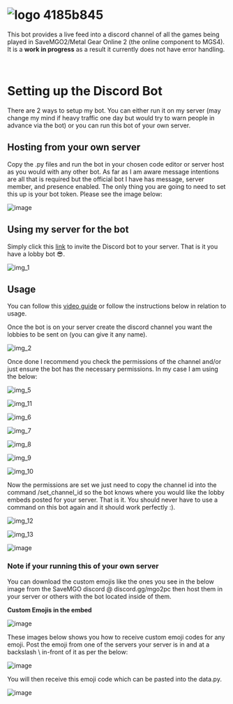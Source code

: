 
# ![logo 4185b845](https://github.com/Dormant-Hero/SaveMGOLobbyBot/assets/79374258/11f754cb-aa63-4e83-adc5-6d780e334e11)

This bot provides a live feed into a discord channel of all the games being played in SaveMGO2/Metal Gear Online 2 (the online component to MGS4). It is a **work in progress** as a result it currently does not have error handling.

<br>

# Setting up the Discord Bot

There are 2 ways to setup my bot. You can either run it on my server (may change my mind if heavy traffic one day but would try to warn people in advance via the bot) or you can run this bot of your own server.

## Hosting from your own server

Copy the .py files and run the bot in your chosen code editor or server host as you would with any other bot. As far as I am aware message intentions are all that is required but the official bot I have has message, server member, and presence enabled. 
The only thing you are going to need to set this up is your bot token. Please see the image below: 

![image](https://github.com/Dormant-Hero/SaveMGOLobbyBot/assets/79374258/f203d9a5-3738-4de4-9d46-a5d46e320ef8)



## Using my server for the bot

Simply click this [link](https://discord.com/api/oauth2/authorize?client_id=1175813240605913190&permissions=355344&scope=bot%20applications.commands) to invite the Discord bot to your server. That is it you have a lobby bot 😎.

![img_1](https://github.com/Dormant-Hero/SaveMGOLobbyBot/assets/79374258/ceb8d64d-f99f-4d69-a37c-637a3fa6c184)



## Usage

You can follow this [video guide](https://youtu.be/ZcpI17OwUG8?si=gAHGAR91-RcBq25a) or follow the instructions below in relation to usage.

Once the bot is on your server create the discord channel you want the lobbies to be sent on (you can give it any name). 

![img_2](https://github.com/Dormant-Hero/SaveMGOLobbyBot/assets/79374258/076782f4-dafd-4420-870b-bbdc1470a942)


Once done I recommend you check the permissions of the channel and/or just ensure the bot has the necessary permissions. In my case I am using the below:

![img_5](https://github.com/Dormant-Hero/SaveMGOLobbyBot/assets/79374258/da96d941-6887-4da7-9bc3-6eb66c44df04)

![img_11](https://github.com/Dormant-Hero/SaveMGOLobbyBot/assets/79374258/3c18701c-976b-4aac-ad00-d6f411f74133)

![img_6](https://github.com/Dormant-Hero/SaveMGOLobbyBot/assets/79374258/da477644-10c3-4294-98bd-44be5a68c64a)

![img_7](https://github.com/Dormant-Hero/SaveMGOLobbyBot/assets/79374258/df776870-e01e-40f8-a1a3-f16f3e9f478b)

![img_8](https://github.com/Dormant-Hero/SaveMGOLobbyBot/assets/79374258/56ee4390-4657-49d3-a177-2e2c5bd1ae2c)

![img_9](https://github.com/Dormant-Hero/SaveMGOLobbyBot/assets/79374258/7170c369-3453-4a60-ae6e-d01b7ee24065)

![img_10](https://github.com/Dormant-Hero/SaveMGOLobbyBot/assets/79374258/73820bf2-f820-40be-917c-106c64591379)

Now the permissions are set we just need to copy the channel id into the command /set_channel_id so the bot knows where 
you would like the lobby embeds posted for your server. That is it. You should never have to use a command on this bot again and it should work perfectly :).

![img_12](https://github.com/Dormant-Hero/SaveMGOLobbyBot/assets/79374258/efffeaf8-4b3b-4734-963d-8d01e424d428)

![img_13](https://github.com/Dormant-Hero/SaveMGOLobbyBot/assets/79374258/4022ea8d-0144-4414-bcaf-e970a89ac1e0)

![image](https://github.com/Dormant-Hero/SaveMGOLobbyBot/assets/79374258/5762d3bb-53ff-40ee-9157-db7d6aaa945d)



### Note if your running this of your own server

You can download the custom emojis like the ones you see in the below image from the SaveMGO discord @ discord.gg/mgo2pc 
then host them in your server or others with the bot located inside of them.

**Custom Emojis in the embed**

![image](https://github.com/Dormant-Hero/SaveMGOLobbyBot/assets/79374258/3d3150e6-fbf7-479a-8c94-eb0f9f342728)


These images below shows you how to receive custom emoji codes for any emoji. Post the emoji from one of the servers your server is in 
and at a backslash \ in-front of it as per the below:

![image](https://github.com/Dormant-Hero/SaveMGOLobbyBot/assets/79374258/1747a361-5b66-451b-836d-8eea4970ae5a)

You will then receive this emoji code which can be pasted into the data.py.

![image](https://github.com/Dormant-Hero/SaveMGOLobbyBot/assets/79374258/cd029f73-c088-432e-8732-7324aeacde4d)


